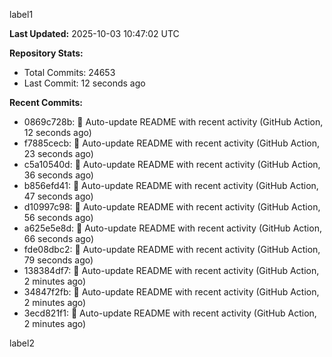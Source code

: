 
label1 
<!-- ACTIVITY_START -->
**Last Updated:** 2025-10-03 10:47:02 UTC

**Repository Stats:**
- Total Commits: 24653
- Last Commit: 12 seconds ago

**Recent Commits:**
- 0869c728b: 🤖 Auto-update README with recent activity (GitHub Action, 12 seconds ago)
- f7885cecb: 🤖 Auto-update README with recent activity (GitHub Action, 23 seconds ago)
- c5a10540d: 🤖 Auto-update README with recent activity (GitHub Action, 36 seconds ago)
- b856efd41: 🤖 Auto-update README with recent activity (GitHub Action, 47 seconds ago)
- d10997c98: 🤖 Auto-update README with recent activity (GitHub Action, 56 seconds ago)
- a625e5e8d: 🤖 Auto-update README with recent activity (GitHub Action, 66 seconds ago)
- fde08dbc2: 🤖 Auto-update README with recent activity (GitHub Action, 79 seconds ago)
- 138384df7: 🤖 Auto-update README with recent activity (GitHub Action, 2 minutes ago)
- 34847f2fb: 🤖 Auto-update README with recent activity (GitHub Action, 2 minutes ago)
- 3ecd821f1: 🤖 Auto-update README with recent activity (GitHub Action, 2 minutes ago)
<!-- ACTIVITY_END -->

label2
